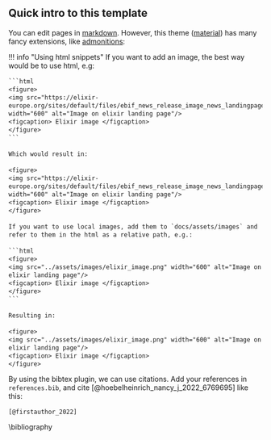 
## Quick intro to this template

You can edit pages in [markdown](https://docs.github.com/en/get-started/writing-on-github/getting-started-with-writing-and-formatting-on-github/basic-writing-and-formatting-syntax). However, this theme ([material](https://squidfunk.github.io/mkdocs-material/)) has many fancy extensions, like [admonitions](https://squidfunk.github.io/mkdocs-material/reference/admonitions/):

!!! info "Using html snippets"
    If you want to add an image, the best way would be to use html, e.g:

    ```html
    <figure>
    <img src="https://elixir-europe.org/sites/default/files/ebif_news_release_image_news_landingpageimage_.png" width="600" alt="Image on elixir landing page"/>
    <figcaption> Elixir image </figcaption>
    </figure>
    ```
    
    Which would result in:

    <figure>
    <img src="https://elixir-europe.org/sites/default/files/ebif_news_release_image_news_landingpageimage_.png" width="600" alt="Image on elixir landing page"/>
    <figcaption> Elixir image </figcaption>
    </figure>

    If you want to use local images, add them to `docs/assets/images` and refer to them in the html as a relative path, e.g.:

    ```html
    <figure>
    <img src="../assets/images/elixir_image.png" width="600" alt="Image on elixir landing page"/>
    <figcaption> Elixir image </figcaption>
    </figure>
    ```

    Resulting in: 

    <figure>
    <img src="../assets/images/elixir_image.png" width="600" alt="Image on elixir landing page"/>
    <figcaption> Elixir image </figcaption>
    </figure>

By using the bibtex plugin, we can use citations. Add your references in `references.bib`, and cite [@hoebelheinrich_nancy_j_2022_6769695] like this:

```
[@firstauthor_2022]
```

\bibliography
